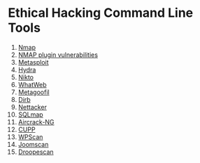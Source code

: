 <h1>Ethical Hacking Command Line Tools</h1>

1. <a href="https://nmap.org/">Nmap</a>
2. <a href="https://github.com/vulnersCom/nmap-vulners">NMAP plugin vulnerabilities</a>
3. <a href="https://www.metasploit.com/">Metasploit</a>
4. <a href="https://tools.kali.org/password-attacks/hydra">Hydra</a>
5. <a href="https://tools.kali.org/information-gathering/nikto">Nikto</a>
6. <a href="https://tools.kali.org/web-applications/whatweb">WhatWeb</a>
7. <a href="https://tools.kali.org/information-gathering/metagoofil">Metagoofil</a>
8. <a href="https://tools.kali.org/web-applications/dirb">Dirb</a>
9. <a href="https://github.com/OWASP/Nettacker">Nettacker</a>
10. <a href="http://sqlmap.org/">SQLmap</a>
11. <a href="https://www.aircrack-ng.org/">Aircrack-NG</a>
12. <a href="https://kali.tools/?p=151">CUPP</a>
13. <a href="https://kali.tools/?p=156">WPScan</a>
14. <a href="https://github.com/OWASP/joomscan">Joomscan</a>
15. <a href="https://github.com/droope/droopescan">Droopescan</a>
